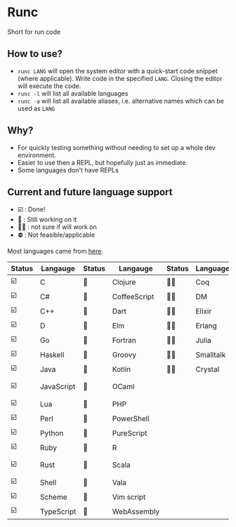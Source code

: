 # Runc

Short for run code

## How to use?

* `runc LANG` will open the system editor with a quick-start code snippet (where
  applicable). Write code in the specified `LANG`. Closing the editor will
  execute the code.
* `runc -l` will list all available languages
* `runc -a` will list all available aliases, i.e. alternative names which can be
  used as `LANG`

## Why?

* For quickly testing something without needing to set up a whole dev
  environment.
* Easier to use then a REPL, but hopefully just as immediate.
* Some languages don't have REPLs

## Current and future language support

* :ballot_box_with_check: : Done!
* :hammer: : Still working on it
* :man_shrugging: : not sure if will work on
* :no_entry: : Not feasible/applicable

Most languages came from
[here](https://madnight.github.io/githut/#/pull_requests/2021/3).

| Status                  | Langauge   | Status   | Langauge     | Status          | Language  | Status     | Language          |
|-------------------------|------------|----------|--------------|-----------------|-----------|------------|-------------------|
| :ballot_box_with_check: | C          | :hammer: | Clojure      | :man_shrugging: | Coq       | :no_entry: | Emacs Lisp        |
| :ballot_box_with_check: | C#         | :hammer: | CoffeeScript | :man_shrugging: | DM        | :no_entry: | F#                |
| :ballot_box_with_check: | C++        | :hammer: | Dart         | :man_shrugging: | Elixir    | :no_entry: | Jsonnet           |
| :ballot_box_with_check: | D          | :hammer: | Elm          | :man_shrugging: | Erlang    | :no_entry: | MATLAB            |
| :ballot_box_with_check: | Go         | :hammer: | Fortran      | :man_shrugging: | Julia     | :no_entry: | NASL              |
| :ballot_box_with_check: | Haskell    | :hammer: | Groovy       | :man_shrugging: | Smalltalk | :no_entry: | Nix               |
| :ballot_box_with_check: | Java       | :hammer: | Kotlin       | :man_shrugging: | Crystal   | :no_entry: | Objective-C       |
| :ballot_box_with_check: | JavaScript | :hammer: | OCaml        |                 |           | :no_entry: | Objective-C++     |
| :ballot_box_with_check: | Lua        | :hammer: | PHP          |                 |           | :no_entry: | Puppet            |
| :ballot_box_with_check: | Perl       | :hammer: | PowerShell   |                 |           | :no_entry: | Roff              |
| :ballot_box_with_check: | Python     | :hammer: | PureScript   |                 |           | :no_entry: | Swift             |
| :ballot_box_with_check: | Ruby       | :hammer: | R            |                 |           | :no_entry: | SystemVerilog     |
| :ballot_box_with_check: | Rust       | :hammer: | Scala        |                 |           | :no_entry: | Visual Basic .NET |
| :ballot_box_with_check: | Shell      | :hammer: | Vala         |                 |           | :no_entry: | TSQL              |
| :ballot_box_with_check: | Scheme     | :hammer: | Vim script   |                 |           |            |                   |
| :ballot_box_with_check: | TypeScript | :hammer: | WebAssembly  |                 |           |            |                   |
